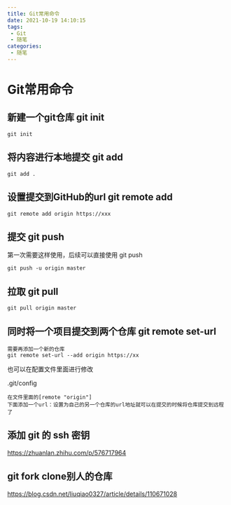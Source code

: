 ```yaml
---
title: Git常用命令
date: 2021-10-19 14:10:15
tags:
 - Git
 - 随笔
categories:
 - 随笔
---
```




#  Git常用命令



## 新建一个git仓库 git init

```
git init
```



## 将内容进行本地提交 git add

```
git add .
```



## 设置提交到GitHub的url git remote add

```
git remote add origin https://xxx
```



## 提交 git push

第一次需要这样使用，后续可以直接使用 git push

```
git push -u origin master
```



## 拉取 git pull

```
git pull origin master
```



## 同时将一个项目提交到两个仓库 git remote set-url

```
需要再添加一个新的仓库
git remote set-url --add origin https://xx
```

也可以在配置文件里面进行修改

.git/config

```
在文件里面的[remote "origin"]
下面添加一个url：设置为自己的另一个仓库的url地址就可以在提交的时候将仓库提交到远程了
```

## 添加 git 的 ssh 密钥

https://zhuanlan.zhihu.com/p/576717964



## git fork clone别人的仓库

https://blog.csdn.net/liuqiao0327/article/details/110671028
